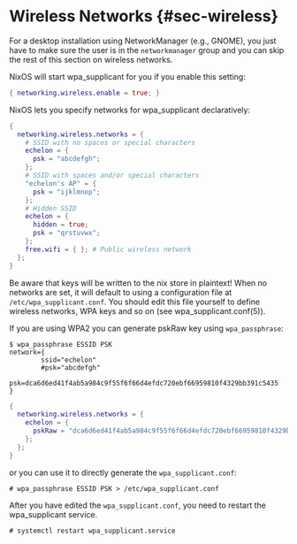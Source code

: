# Wireless Networks {#sec-wireless}

For a desktop installation using NetworkManager (e.g., GNOME), you just
have to make sure the user is in the `networkmanager` group and you can
skip the rest of this section on wireless networks.

NixOS will start wpa_supplicant for you if you enable this setting:

```nix
{ networking.wireless.enable = true; }
```

NixOS lets you specify networks for wpa_supplicant declaratively:

```nix
{
  networking.wireless.networks = {
    # SSID with no spaces or special characters
    echelon = {
      psk = "abcdefgh";
    };
    # SSID with spaces and/or special characters
    "echelon's AP" = {
      psk = "ijklmnop";
    };
    # Hidden SSID
    echelon = {
      hidden = true;
      psk = "qrstuvwx";
    };
    free.wifi = { }; # Public wireless network
  };
}
```

Be aware that keys will be written to the nix store in plaintext! When
no networks are set, it will default to using a configuration file at
`/etc/wpa_supplicant.conf`. You should edit this file yourself to define
wireless networks, WPA keys and so on (see wpa_supplicant.conf(5)).

If you are using WPA2 you can generate pskRaw key using
`wpa_passphrase`:

```ShellSession
$ wpa_passphrase ESSID PSK
network={
        ssid="echelon"
        #psk="abcdefgh"
        psk=dca6d6ed41f4ab5a984c9f55f6f66d4efdc720ebf66959810f4329bb391c5435
}
```

```nix
{
  networking.wireless.networks = {
    echelon = {
      pskRaw = "dca6d6ed41f4ab5a984c9f55f6f66d4efdc720ebf66959810f4329bb391c5435";
    };
  };
}
```

or you can use it to directly generate the `wpa_supplicant.conf`:

```ShellSession
# wpa_passphrase ESSID PSK > /etc/wpa_supplicant.conf
```

After you have edited the `wpa_supplicant.conf`, you need to restart the
wpa_supplicant service.

```ShellSession
# systemctl restart wpa_supplicant.service
```
